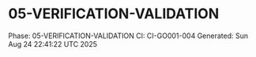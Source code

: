 # 05-VERIFICATION-VALIDATION
Phase: 05-VERIFICATION-VALIDATION
CI: CI-GO001-004
Generated: Sun Aug 24 22:41:22 UTC 2025
